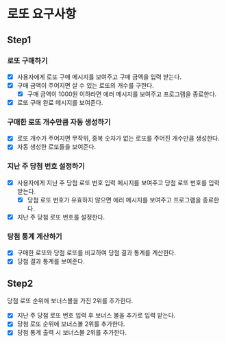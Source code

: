 # 로또 요구사항

## Step1

### 로또 구매하기
- [X] 사용자에게 로또 구매 메시지를 보여주고 구매 금액을 입력 받는다.
- [X] 구매 금액이 주어지면 살 수 있는 로또의 개수를 구한다.
  - [X] 구매 금액이 1000원 이하라면 에러 메시지를 보여주고 프로그램을 종료한다.
- [X] 로또 구매 완료 메시지를 보여준다.

### 구매한 로또 개수만큼 자동 생성하기

- [X] 로또 개수가 주어지면 무작위, 중복 숫자가 없는 로또를 주어진 개수만큼 생성한다.
- [X] 자동 생성한 로또들을 보여준다.

### 지난 주 당첨 번호 설정하기 
- [X] 사용자에게 지난 주 당첨 로또 번호 입력 메시지를 보여주고 당첨 로또 번호를 입력 받는다.
  - [X] 당첨 로또 번호가 유효하지 않으면 에러 메시지를 보여주고 프로그램을 종료한다.
- [X] 지난 주 당첨 로또 번호를 설정한다.

### 당첨 통계 계산하기
- [X] 구매한 로또와 당첨 로또를 비교하여 당첨 결과 통계를 계산한다.
- [X] 당첨 결과 통계를 보여준다.

## Step2

당첨 로또 순위에 보너스볼을 가진 2위를 추가한다.

- [X] 지난 주 당첨 로또 번호 입력 후 보너스 볼을 추가로 입력 받는다.
- [X] 당첨 로또 순위에 보너스볼 2위를 추가한다.
- [X] 당첨 통계 출력 시 보너스볼 2위를 추가한다.
